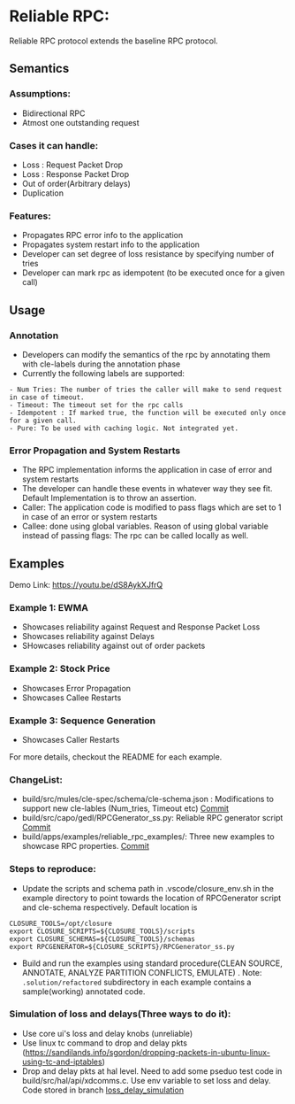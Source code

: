 # Reliable RPC:

Reliable RPC protocol extends the baseline RPC protocol. 
## Semantics

### Assumptions:
* Bidirectional RPC
* Atmost one outstanding request
### Cases it can handle: 
* Loss : Request Packet Drop
* Loss : Response Packet Drop
* Out of order(Arbitrary delays) 
* Duplication
### Features: 
* Propagates RPC error info to the application 
* Propagates system restart info to the application
* Developer can set degree of loss resistance by specifying number of tries
* Developer can mark rpc as idempotent (to be executed once for a given call)


## Usage

### Annotation

* Developers can modify the semantics of the rpc by annotating them with cle-labels during the annotation phase  
* Currently the following labels are supported:
```
- Num Tries: The number of tries the caller will make to send request in case of timeout.
- Timeout: The timeout set for the rpc calls
- Idempotent : If marked true, the function will be executed only once for a given call.
- Pure: To be used with caching logic. Not integrated yet.
```

### Error Propagation and System Restarts

* The RPC implementation informs the application in case of error and system restarts
* The developer can handle these events in whatever way they see fit. Default Implementation is to throw an assertion.
* Caller: The application code is modified to pass flags which are set to 1 in case of an error or system restarts
* Callee: done using global variables. Reason of using global variable instead of passing flags: The rpc can be called locally as well.

## Examples
Demo Link: https://youtu.be/dS8AykXJfrQ
### Example 1: EWMA
* Showcases reliability against Request and Response Packet Loss
* Showcases reliability against Delays
* SHowcases reliability against out of order packets
### Example 2: Stock Price
- Showcases Error Propagation
- Showcases Callee Restarts
### Example 3: Sequence Generation 
- Showcases Caller Restarts

For more details, checkout the README for each example.

### ChangeList:
- build/src/mules/cle-spec/schema/cle-schema.json : Modifications to support new cle-lables (Num_tries, Timeout etc) [Commit](https://github.com/gaps-closure/mules/commit/a4c6fcbc5d21592b792a5feaed627bd4e591e562)
- build/src/capo/gedl/RPCGenerator_ss.py: Reliable RPC generator script [Commit](https://github.com/gaps-closure/capo/commit/7ada1bc4bcfa4e417f8ea9c5b49941e2d61133ad)
- build/apps/examples/reliable_rpc_examples/: Three new examples to showcase RPC properties. [Commit](https://github.com/gaps-closure/build/commit/cf8734efd267898d7b07e3f3ffe26be7ad53e513)


### Steps to reproduce:
- Update the scripts and schema path in .vscode/closure_env.sh in the example directory to point towards the location of RPCGenerator script and cle-schema respectively. Default location is 
```
CLOSURE_TOOLS=/opt/closure
export CLOSURE_SCRIPTS=${CLOSURE_TOOLS}/scripts
export CLOSURE_SCHEMAS=${CLOSURE_TOOLS}/schemas
export RPCGENERATOR=${CLOSURE_SCRIPTS}/RPCGenerator_ss.py
```
- Build and run the examples using standard procedure(CLEAN SOURCE, ANNOTATE, ANALYZE PARTITION CONFLICTS, EMULATE) . 
Note: `.solution/refactored` subdirectory in each example contains a sample(working) annotated code. 


### Simulation of loss and delays(Three ways to do it):
- Use core ui's loss and delay knobs (unreliable)
- Use linux tc command to drop and delay pkts (https://sandilands.info/sgordon/dropping-packets-in-ubuntu-linux-using-tc-and-iptables) 
- Drop and delay pkts at hal level. Need to add some pseduo test code in build/src/hal/api/xdcomms.c. Use env variable to set loss and delay. Code stored in branch [loss_delay_simulation](https://github.com/gaps-closure/hal/compare/develop...loss_delay_simulation?expand=1) 